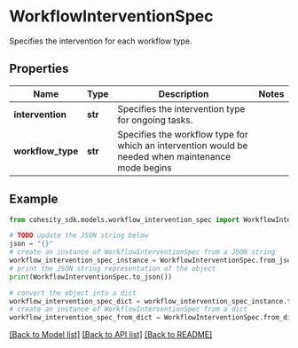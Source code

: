 # WorkflowInterventionSpec

Specifies the intervention for each workflow type.

## Properties

Name | Type | Description | Notes
------------ | ------------- | ------------- | -------------
**intervention** | **str** | Specifies the intervention type for ongoing tasks. | 
**workflow_type** | **str** | Specifies the workflow type for which an intervention would be needed when maintenance mode begins | 

## Example

```python
from cohesity_sdk.models.workflow_intervention_spec import WorkflowInterventionSpec

# TODO update the JSON string below
json = "{}"
# create an instance of WorkflowInterventionSpec from a JSON string
workflow_intervention_spec_instance = WorkflowInterventionSpec.from_json(json)
# print the JSON string representation of the object
print(WorkflowInterventionSpec.to_json())

# convert the object into a dict
workflow_intervention_spec_dict = workflow_intervention_spec_instance.to_dict()
# create an instance of WorkflowInterventionSpec from a dict
workflow_intervention_spec_from_dict = WorkflowInterventionSpec.from_dict(workflow_intervention_spec_dict)
```
[[Back to Model list]](../README.md#documentation-for-models) [[Back to API list]](../README.md#documentation-for-api-endpoints) [[Back to README]](../README.md)


